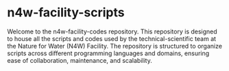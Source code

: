 # n4w-facility-scripts
Welcome to the n4w-facility-codes repository. This repository is designed to house all the scripts and codes used by the technical-scientific team at the Nature for Water (N4W) Facility. The repository is structured to organize scripts across different programming languages and domains, ensuring ease of collaboration, maintenance, and scalability.
